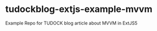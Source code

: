 tudockblog-extjs-example-mvvm
=============================

Example Repo for TUDOCK blog article about MVVM in ExtJS5
